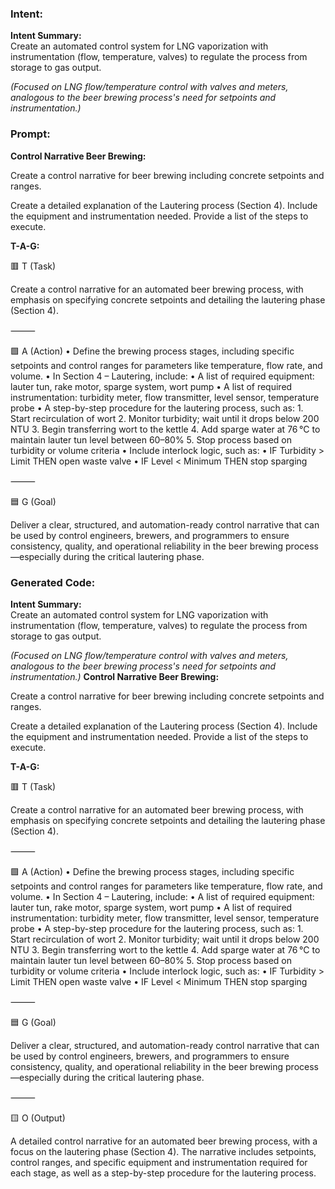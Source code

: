 ### Intent:
**Intent Summary:**  
Create an automated control system for LNG vaporization with instrumentation (flow, temperature, valves) to regulate the process from storage to gas output.  

*(Focused on LNG flow/temperature control with valves and meters, analogous to the beer brewing process's need for setpoints and instrumentation.)*

### Prompt:
**Control Narrative Beer Brewing:**

Create a control narrative for beer brewing including concrete setpoints and ranges.

Create a detailed explanation of the Lautering process (Section 4). Include the equipment and instrumentation needed. Provide a list of the steps to execute.

**T-A-G:**

🟥 T (Task)

Create a control narrative for an automated beer brewing process, with emphasis on specifying concrete setpoints and detailing the lautering phase (Section 4).

⸻

🟩 A (Action)
	•	Define the brewing process stages, including specific setpoints and control ranges for parameters like temperature, flow rate, and volume.
	•	In Section 4 – Lautering, include:
	•	A list of required equipment: lauter tun, rake motor, sparge system, wort pump
	•	A list of required instrumentation: turbidity meter, flow transmitter, level sensor, temperature probe
	•	A step-by-step procedure for the lautering process, such as:
	1.	Start recirculation of wort
	2.	Monitor turbidity; wait until it drops below 200 NTU
	3.	Begin transferring wort to the kettle
	4.	Add sparge water at 76 °C to maintain lauter tun level between 60–80%
	5.	Stop process based on turbidity or volume criteria
	•	Include interlock logic, such as:
	•	IF Turbidity > Limit THEN open waste valve
	•	IF Level < Minimum THEN stop sparging

⸻

🟦 G (Goal)

Deliver a clear, structured, and automation-ready control narrative that can be used by control engineers, brewers, and programmers to ensure consistency, quality, and operational reliability in the beer brewing process—especially during the critical lautering phase.

### Generated Code:
**Intent Summary:**  
Create an automated control system for LNG vaporization with instrumentation (flow, temperature, valves) to regulate the process from storage to gas output.  

*(Focused on LNG flow/temperature control with valves and meters, analogous to the beer brewing process's need for setpoints and instrumentation.)*
**Control Narrative Beer Brewing:**

Create a control narrative for beer brewing including concrete setpoints and ranges.

Create a detailed explanation of the Lautering process (Section 4). Include the equipment and instrumentation needed. Provide a list of the steps to execute.

**T-A-G:**

🟥 T (Task)

Create a control narrative for an automated beer brewing process, with emphasis on specifying concrete setpoints and detailing the lautering phase (Section 4).

⸻

🟩 A (Action)
	•	Define the brewing process stages, including specific setpoints and control ranges for parameters like temperature, flow rate, and volume.
	•	In Section 4 – Lautering, include:
	•	A list of required equipment: lauter tun, rake motor, sparge system, wort pump
	•	A list of required instrumentation: turbidity meter, flow transmitter, level sensor, temperature probe
	•	A step-by-step procedure for the lautering process, such as:
	1.	Start recirculation of wort
	2.	Monitor turbidity; wait until it drops below 200 NTU
	3.	Begin transferring wort to the kettle
	4.	Add sparge water at 76 °C to maintain lauter tun level between 60–80%
	5.	Stop process based on turbidity or volume criteria
	•	Include interlock logic, such as:
	•	IF Turbidity > Limit THEN open waste valve
	•	IF Level < Minimum THEN stop sparging

⸻

🟦 G (Goal)

Deliver a clear, structured, and automation-ready control narrative that can be used by control engineers, brewers, and programmers to ensure consistency, quality, and operational reliability in the beer brewing process—especially during the critical lautering phase.

⸻

🟨 O (Output)

A detailed control narrative for an automated beer brewing process, with a focus on the lautering phase (Section 4). The narrative includes setpoints, control ranges, and specific equipment and instrumentation required for each stage, as well as a step-by-step procedure for the lautering process.
